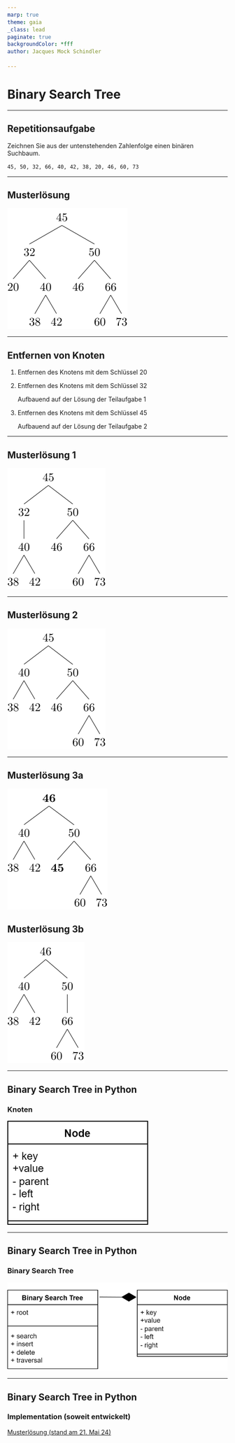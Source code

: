 ```yaml
---
marp: true
theme: gaia
_class: lead
paginate: true
backgroundColor: *fff
author: Jacques Mock Schindler

---
```


<style>
    section { justify-content: start; }
</style>

# Binary Search Tree

---

## Repetitionsaufgabe

Zeichnen Sie aus der untenstehenden Zahlenfolge einen binären Suchbaum.

```txt
45, 50, 32, 66, 40, 42, 38, 20, 46, 60, 73
```

---

## Musterlösung

![BST Musterlösung](./bst.svg)

---

## Entfernen von Knoten

1. Entfernen des Knotens mit dem Schlüssel 20
2. Entfernen des Knotens mit dem Schlüssel 32
   
   Aufbauend auf der Lösung der Teilaufgabe 1
3. Entfernen des Knotens mit dem Schlüssel 45
   
   Aufbauend auf der Lösung der Teilaufgabe 2

---

## Musterlösung 1

![Musterlösung 1](./bst-20.svg)

---

## Musterlösung 2

![Musterlösung 2](./bst-32.svg)

---

## Musterlösung 3a

![Musterlösung 3a](./bst-45a.svg)

## Musterlösung 3b

![Musterlösung 3a](./bst-45b.svg)

---

## Binary Search Tree in Python

### Knoten

![Knoten](./node.svg)

---

## Binary Search Tree in Python

### Binary Search Tree

![UML Diagramm](./bst_uml.svg)

---

## Binary Search Tree in Python

### Implementation (soweit entwickelt)

[Musterlösung (stand am 21. Mai 24)](https://colab.research.google.com/github/I-gW-23-27/Skript/blob/main/docs/240521/unterlagen/240521_1gW_bst.ipynb)